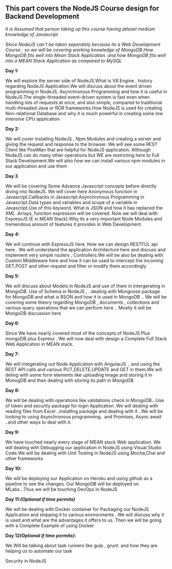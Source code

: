 <h2>This part covers the NodeJS Course design for Backend Development</h2>

<i>It is Assumed that person taking up this course having atleast medium knowledge of Javascript</i>

<i>Since NodeJS can't be taken seperately because its a Web Development Course . so we will be covering working knowledge of MongoDB.How MongoDB fits well into Mean Stack Application. and how MongoDB fits well into a MEAN Stack Application as compared to MySQL</i>

<b>Day 1:</b><p>We will explore the server side of NodeJS.What is V8 Engine , history regarding NodeJS Application.We will discuss about the event driven programming in NodeJS, Asynchronous Programming and how it is useful in NodeJS.The single-threaded event-driven system is fast even when handling lots of requests at once, and also simple, compared to traditional multi-threaded Java or ROR frameworks.How NodeJS is used for creating Non-relational Database and why it is much powerful in creating some low intensive CPU application</p>


<b>Day 2:</b><p>We will cover installing NodeJS , Npm Modules and creating a server and giving the request and response to the browser. We will see some REST Client like PostMan that are helpful for NodeJS application. Although NodeJS can do many other operations but WE are restricting here to Full Stack Development.We will also how we can install various npm modules in our application and use them</p>

<b>Day 3</b>
<p>We will be covering Some Advance Javascript concepts before directly diving into NodeJS. We will cover here Anonymous function in Javascript.Callbacks in Javascript.Asynchronous Programming in Javascript.Data types and variables and scope of a variable in Javascript.Use of this keyword. What is JSON and how it has replaced the XML .Arrays, function expression will be covered. Now we will deal with ExpressJS (E in MEAN Stack).Why its a very important Node Modules and tremendous amount of features it provides in Web Development.</p>


<b>Day 4:</b>
<p>We will continue with ExpressJS here. How we can design RESTFUL api here . We will understand the application Architecture here and discuss and implement very simple routers , Controllers.We will be also be dealing with Custom Middleware here and how it can be used to intercept the incoming GET,POST  and other request and filter or modify them accordingly</p>


<b>Day 5:</b>
<p>We will discuss about Models in NodeJS and use of them in intergerating in MongoDB. Use of Schema in NodeJS , ..dealing with Mongoose package for MongoDB and what is BSON and how it is used in MongoDB .. We will be covering some theory regarding MongoDB , documents , collections and various query operations that we can perform here .. Mostly it will be MongoDB discussion here</p>

<b>Day 6:</b>
<p>Since We have nearly covered most of the concepts of NodeJS Plus mongoDB plus Express . We will now deal with design a Complete Full Stack Web Application in MEAN stack.
</p>

<b>Day 7:</b>
<p>We will integerating out Node Application with AngularJS .. and using the REST API calls and various PUT,DELETE,UPDATE and GET in them.We will deling with some form elements like uploading Image and storing it in MonogDB and then dealing with storing its path in MongoDB</p>

<b>Day 8:</b>
<p>We will be dealing with operations like validations check in MongoDB...Use of token and security package for login Application. We will dealing with reading files from Excel ..installing package and dealing with it ..We will be looking to using Asynchronous programming.. and Promises, Async await ..and other ways to deal with it.</p>

<b>Day 9:</b>
<p>We have touched nearly every stage of MEAN stack Web application. We will dealing with Debugging our application in NodeJS using Visual Studio Code.We will be dealing with Unit Testing in NodeJS using Mocha,Chai and other frameworks</p>

<b>Day 10:</b>
<p>We will be deploying our Application on Heroku and using github as a pipeline to see the changes. Our MongoDB will be deployed on MLabs...Thus we will be touching DevOps in NodeJS</p>


<b>Day 11:<i>(Optional if time permits)</i></b>
<p>We will be dealing with Docker container for Packaging our NodeJS Application and shipping it to various environments . We will discuss why it is used and what are the advantages it offers to us. Then we will be going with a Complete Example of using Docker</p>

<b>Day 12<i>(Optional if time permits)</i>:</b><p>
	We Will be talking about task runners like gulp , grunt. and how they are helping us to automate our task

</p>

Security in NodeJS